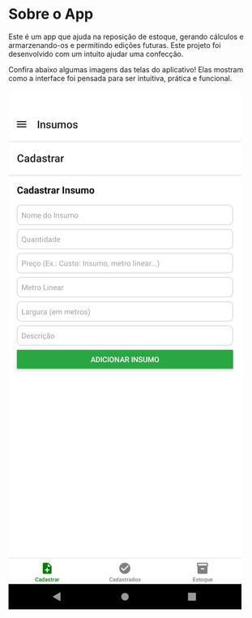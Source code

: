# Sobre o App

Este é um app que ajuda na reposição de estoque, gerando cálculos e armarzenando-os e permitindo edições futuras. Este projeto foi desenvolvido com um intuito ajudar uma confecção.

Confira abaixo algumas imagens das telas do aplicativo! Elas mostram como a interface foi pensada para ser intuitiva, prática e funcional.

![Texto alternativo](/imgs_screens/img1.jpeg)



